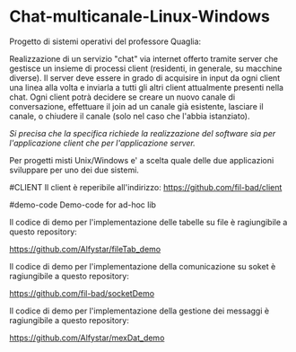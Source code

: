 # Chat-multicanale-Linux-Windows
Progetto di sistemi operativi del professore Quaglia:

Realizzazione di un servizio "chat" via internet offerto tramite server
che gestisce un insieme di processi client (residenti, in generale, su
macchine diverse). Il server deve essere in grado di acquisire in input
da ogni client una linea alla volta e inviarla a tutti gli altri client
attualmente presenti nella chat.
Ogni client potrà decidere se creare un nuovo canale di conversazione,
effettuare il join ad un canale già esistente, lasciare il canale,
o chiudere il canale (solo nel caso che l'abbia istanziato).

_Si precisa che la specifica richiede la realizzazione del software sia per
l'applicazione client che per l'applicazione server._

Per progetti misti Unix/Windows e' a scelta quale delle due applicazioni
sviluppare per uno dei due sistemi.

#CLIENT
Il client è reperibile all'indirizzo:
https://github.com/fil-bad/client



#demo-code
Demo-code for ad-hoc lib 

Il codice di demo per l'implementazione delle tabelle su file è ragiungibile a questo repository:

https://github.com/Alfystar/fileTab_demo

Il codice di demo per l'implementazione della comunicazione su soket è ragiungibile a questo repository:

https://github.com/fil-bad/socketDemo

Il codice di demo per l'implementazione della gestione dei messaggi è ragiungibile a questo repository:

https://github.com/Alfystar/mexDat_demo


